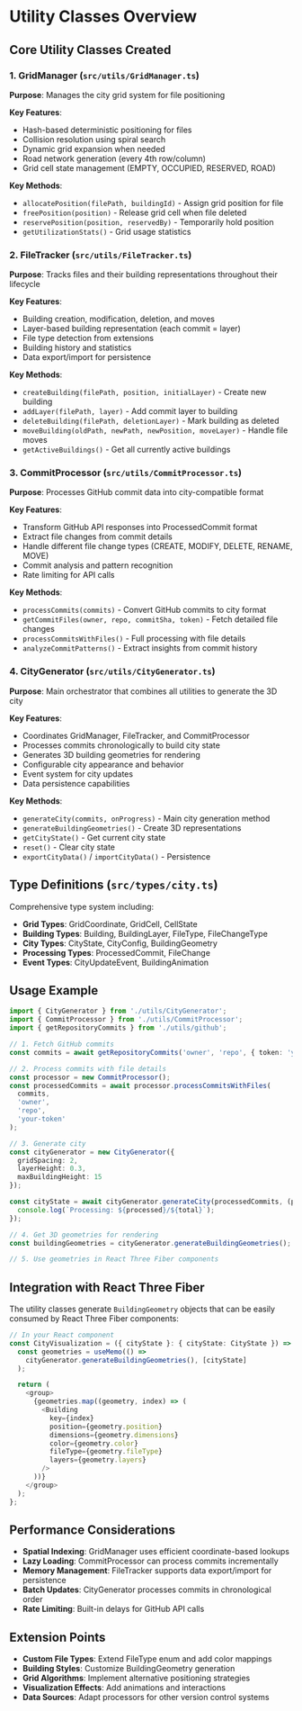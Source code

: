 # Utility Classes Overview

## Core Utility Classes Created

### 1. GridManager (`src/utils/GridManager.ts`)

**Purpose**: Manages the city grid system for file positioning

**Key Features**:
- Hash-based deterministic positioning for files
- Collision resolution using spiral search
- Dynamic grid expansion when needed
- Road network generation (every 4th row/column)
- Grid cell state management (EMPTY, OCCUPIED, RESERVED, ROAD)

**Key Methods**:
- `allocatePosition(filePath, buildingId)` - Assign grid position for file
- `freePosition(position)` - Release grid cell when file deleted
- `reservePosition(position, reservedBy)` - Temporarily hold position
- `getUtilizationStats()` - Grid usage statistics

### 2. FileTracker (`src/utils/FileTracker.ts`)

**Purpose**: Tracks files and their building representations throughout their lifecycle

**Key Features**:
- Building creation, modification, deletion, and moves
- Layer-based building representation (each commit = layer)
- File type detection from extensions
- Building history and statistics
- Data export/import for persistence

**Key Methods**:
- `createBuilding(filePath, position, initialLayer)` - Create new building
- `addLayer(filePath, layer)` - Add commit layer to building
- `deleteBuilding(filePath, deletionLayer)` - Mark building as deleted
- `moveBuilding(oldPath, newPath, newPosition, moveLayer)` - Handle file moves
- `getActiveBuildings()` - Get all currently active buildings

### 3. CommitProcessor (`src/utils/CommitProcessor.ts`)

**Purpose**: Processes GitHub commit data into city-compatible format

**Key Features**:
- Transform GitHub API responses into ProcessedCommit format
- Extract file changes from commit details
- Handle different file change types (CREATE, MODIFY, DELETE, RENAME, MOVE)
- Commit analysis and pattern recognition
- Rate limiting for API calls

**Key Methods**:
- `processCommits(commits)` - Convert GitHub commits to city format
- `getCommitFiles(owner, repo, commitSha, token)` - Fetch detailed file changes
- `processCommitsWithFiles()` - Full processing with file details
- `analyzeCommitPatterns()` - Extract insights from commit history

### 4. CityGenerator (`src/utils/CityGenerator.ts`)

**Purpose**: Main orchestrator that combines all utilities to generate the 3D city

**Key Features**:
- Coordinates GridManager, FileTracker, and CommitProcessor
- Processes commits chronologically to build city state
- Generates 3D building geometries for rendering
- Configurable city appearance and behavior
- Event system for city updates
- Data persistence capabilities

**Key Methods**:
- `generateCity(commits, onProgress)` - Main city generation method
- `generateBuildingGeometries()` - Create 3D representations
- `getCityState()` - Get current city state
- `reset()` - Clear city state
- `exportCityData()` / `importCityData()` - Persistence

## Type Definitions (`src/types/city.ts`)

Comprehensive type system including:
- **Grid Types**: GridCoordinate, GridCell, CellState
- **Building Types**: Building, BuildingLayer, FileType, FileChangeType
- **City Types**: CityState, CityConfig, BuildingGeometry
- **Processing Types**: ProcessedCommit, FileChange
- **Event Types**: CityUpdateEvent, BuildingAnimation

## Usage Example

```typescript
import { CityGenerator } from './utils/CityGenerator';
import { CommitProcessor } from './utils/CommitProcessor';
import { getRepositoryCommits } from './utils/github';

// 1. Fetch GitHub commits
const commits = await getRepositoryCommits('owner', 'repo', { token: 'your-token' });

// 2. Process commits with file details
const processor = new CommitProcessor();
const processedCommits = await processor.processCommitsWithFiles(
  commits, 
  'owner', 
  'repo', 
  'your-token'
);

// 3. Generate city
const cityGenerator = new CityGenerator({
  gridSpacing: 2,
  layerHeight: 0.3,
  maxBuildingHeight: 15
});

const cityState = await cityGenerator.generateCity(processedCommits, (processed, total) => {
  console.log(`Processing: ${processed}/${total}`);
});

// 4. Get 3D geometries for rendering
const buildingGeometries = cityGenerator.generateBuildingGeometries();

// 5. Use geometries in React Three Fiber components
```

## Integration with React Three Fiber

The utility classes generate `BuildingGeometry` objects that can be easily consumed by React Three Fiber components:

```typescript
// In your React component
const CityVisualization = ({ cityState }: { cityState: CityState }) => {
  const geometries = useMemo(() => 
    cityGenerator.generateBuildingGeometries(), [cityState]
  );

  return (
    <group>
      {geometries.map((geometry, index) => (
        <Building
          key={index}
          position={geometry.position}
          dimensions={geometry.dimensions}
          color={geometry.color}
          fileType={geometry.fileType}
          layers={geometry.layers}
        />
      ))}
    </group>
  );
};
```

## Performance Considerations

- **Spatial Indexing**: GridManager uses efficient coordinate-based lookups
- **Lazy Loading**: CommitProcessor can process commits incrementally
- **Memory Management**: FileTracker supports data export/import for persistence
- **Batch Updates**: CityGenerator processes commits in chronological order
- **Rate Limiting**: Built-in delays for GitHub API calls

## Extension Points

- **Custom File Types**: Extend FileType enum and add color mappings
- **Building Styles**: Customize BuildingGeometry generation
- **Grid Algorithms**: Implement alternative positioning strategies
- **Visualization Effects**: Add animations and interactions
- **Data Sources**: Adapt processors for other version control systems
